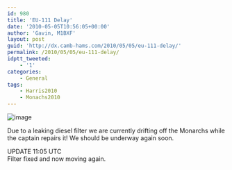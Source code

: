 ```yaml
---
id: 980
title: 'EU-111 Delay'
date: '2010-05-05T10:56:05+00:00'
author: 'Gavin, M1BXF'
layout: post
guid: 'http://dx.camb-hams.com/2010/05/05/eu-111-delay/'
permalink: /2010/05/05/eu-111-delay/
idptt_tweeted:
    - '1'
categories:
    - General
tags:
    - Harris2010
    - Monachs2010
---
```


![image](http://dx.camb-hams.com/wp-content/uploads/2010/05/wpid-1273056900962.jpg)

Due to a leaking diesel filter we are currently drifting off the Monarchs while the captain repairs it! We should be underway again soon.

UPDATE 11:05 UTC  
Filter fixed and now moving again.